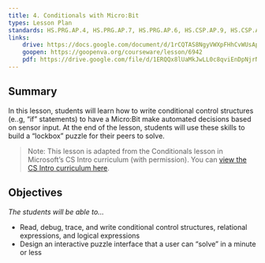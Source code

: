 ```yaml
---
title: 4. Conditionals with Micro:Bit
types: Lesson Plan
standards: HS.PRG.AP.4, HS.PRG.AP.7, HS.PRG.AP.6, HS.CSP.AP.9, HS.CSP.AP.12
links:
    drive: https://docs.google.com/document/d/1rCQTAS8NgyVWXpFHhCvWUsApA-rj4LOX2Zk3WPq8t14/edit#heading=h.joty0v63l5oi
    goopen: https://goopenva.org/courseware/lesson/6942
    pdf: https://drive.google.com/file/d/1ERQQx8lUaMkJwLL0c8qviEnDpNjrNvjN/view?usp=drive_link
---
```


## Summary

In this lesson, students will learn how to write conditional control structures (e..g, “if” statements) to have a Micro:Bit make automated decisions based on sensor input. At the end of the lesson, students will use these skills to build a “lockbox” puzzle for their peers to solve.

> Note: This lesson is adapted from the Conditionals lesson in Microsoft’s CS Intro curriculum (with permission). You can [view the CS Intro curriculum here](https://makecode.microbit.org/courses/csintro/conditionals).

## Objectives

*The students will be able to...*

- Read, debug, trace, and write conditional control structures, relational expressions, and logical expressions
- Design an interactive puzzle interface that a user can “solve” in a minute or less